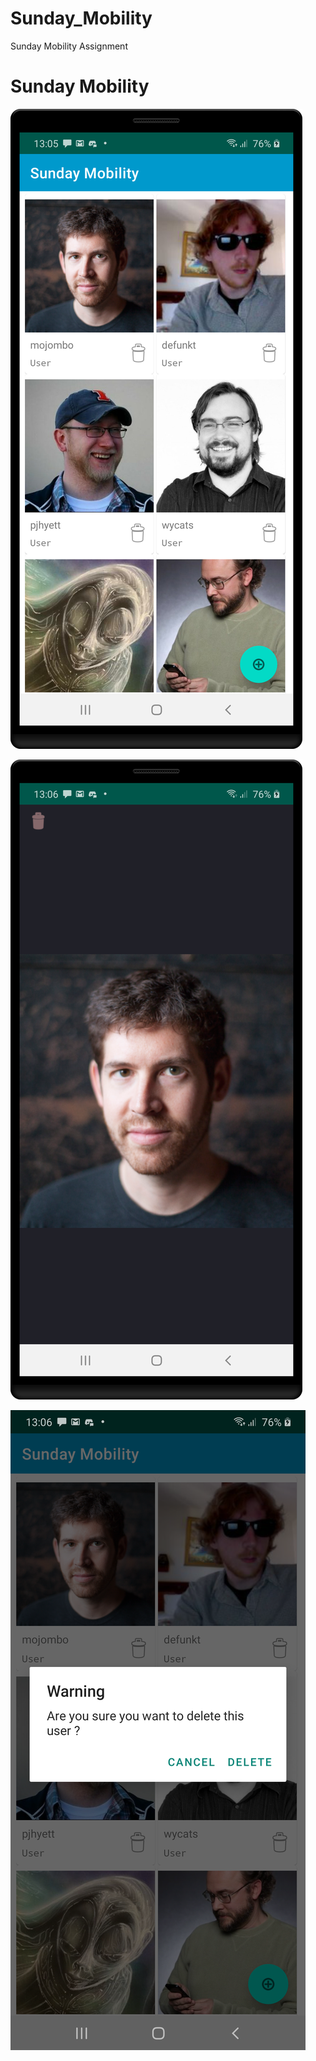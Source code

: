 # Sunday_Mobility
Sunday Mobility Assignment

# Sunday Mobility

![Screens](rs/sc1.png)

![Screens](rs/sc2.png)

![Screens](rs/sc3.png)
